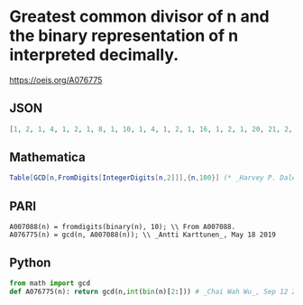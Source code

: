 # Greatest common divisor of n and the binary representation of n interpreted decimally\.
https://oeis.org/A076775
## JSON
```JSON
[1, 2, 1, 4, 1, 2, 1, 8, 1, 10, 1, 4, 1, 2, 1, 16, 1, 2, 1, 20, 21, 2, 1, 8, 1, 2, 1, 4, 1, 10, 1, 32, 11, 2, 1, 4, 1, 2, 1, 40, 1, 42, 1, 4, 1, 2, 1, 16, 1, 10, 1, 4, 1, 2, 1, 8, 1, 2, 1, 20, 1, 2, 21, 64, 1, 22, 1, 4, 3, 10, 1, 8, 1, 2, 1, 4, 1, 2, 1, 80, 3, 2, 1, 84, 1, 2, 1, 8, 1, 10, 1]
```
## Mathematica
```Mathematica
Table[GCD[n,FromDigits[IntegerDigits[n,2]]],{n,100}] (* _Harvey P. Dale_, Jun 18 2014 *)
```
## PARI
```PARI
A007088(n) = fromdigits(binary(n), 10); \\ From A007088.
A076775(n) = gcd(n, A007088(n)); \\ _Antti Karttunen_, May 18 2019
```
## Python
```Python
from math import gcd
def A076775(n): return gcd(n,int(bin(n)[2:])) # _Chai Wah Wu_, Sep 12 2022
```
